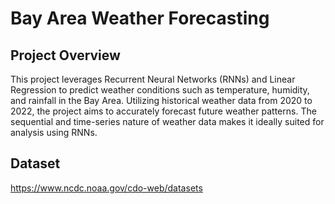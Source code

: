 # Bay Area Weather Forecasting

## Project Overview
This project leverages Recurrent Neural Networks (RNNs) and Linear Regression to predict weather conditions such as temperature, humidity, and rainfall in the Bay Area. Utilizing historical weather data from 2020 to 2022, the project aims to accurately forecast future weather patterns. The sequential and time-series nature of weather data makes it ideally suited for analysis using RNNs.


## Dataset
https://www.ncdc.noaa.gov/cdo-web/datasets
